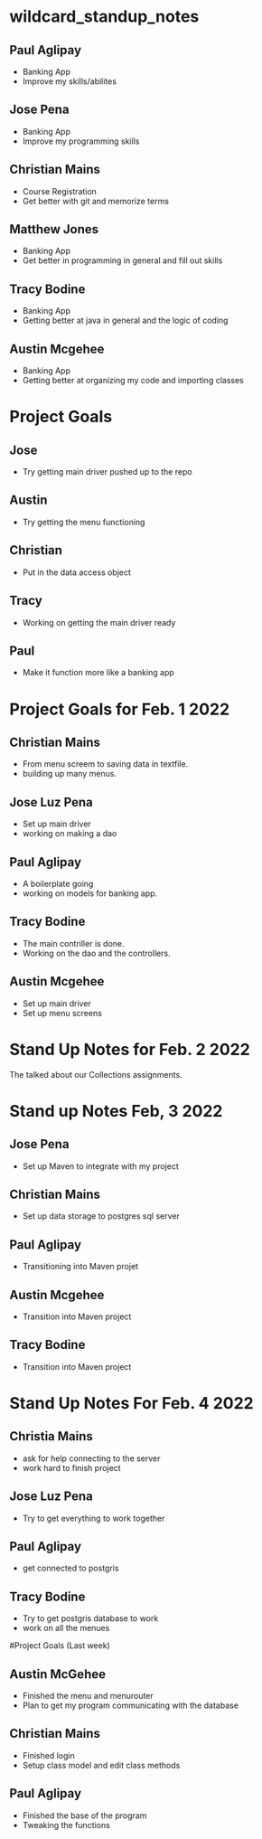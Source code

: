 # wildcard_standup_notes

## Paul Aglipay

- Banking App
- Improve my skills/abilites

## Jose Pena

- Banking App
- Improve my programming skills

## Christian Mains

- Course Registration
- Get better with git and memorize terms

## Matthew Jones 

- Banking App
- Get better in programming in general and fill out skills

## Tracy Bodine

- Banking App
- Getting better at java in general and the logic of coding

## Austin Mcgehee

- Banking App
- Getting better at organizing my code and importing classes

# Project Goals

## Jose

- Try getting main driver pushed up to the repo

## Austin

- Try getting the menu functioning

## Christian

- Put in the data access object

## Tracy

- Working on getting the main  driver ready

## Paul

- Make it function more like a banking app

# Project Goals for Feb. 1 2022

## Christian Mains

- From menu screem to saving data in textfile.
- building up many menus.

## Jose Luz Pena

- Set up main driver
- working on making a dao

## Paul Aglipay

- A boilerplate going 
- working on models for banking app.

## Tracy Bodine

- The main contriller is done.
- Working on the dao and the controllers.

## Austin Mcgehee

- Set up main driver
- Set up menu screens

# Stand Up Notes for Feb. 2 2022

The talked about our Collections assignments.

# Stand up Notes Feb, 3 2022

## Jose Pena

- Set up Maven to integrate with my project

## Christian Mains

- Set up data storage to postgres sql server

## Paul Aglipay

- Transitioning into Maven projet

## Austin Mcgehee

- Transition into Maven project

## Tracy Bodine

- Transition into Maven project

# Stand Up Notes For Feb. 4 2022

## Christia Mains

- ask for help connecting to the server
- work hard to finish project

## Jose Luz Pena

- Try to get everything to work together

## Paul Aglipay

- get connected to postgris

## Tracy Bodine

- Try to get postgris database to work
- work on all the menues

#Project Goals (Last week)

## Austin McGehee

- Finished the menu and menurouter
- Plan to get my program communicating with the database

## Christian Mains

- Finished login
- Setup class model and edit class methods

## Paul Aglipay

- Finished the base of the program
- Tweaking the functions


